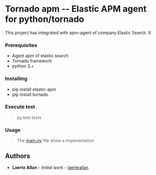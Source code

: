 # Tornado apm -- Elastic APM agent for python/tornado  

This project has integrated with apm-agent of company Elastic Search. It 


### Prerequisites

- Agent apm of elastic search
- Tornado framework
- python 3.+

### Installing
- pip install  elastic-apm
- pip install tornado

### Execute test

> py.test tests

### Usage

>The [main.py](main.py) file show a implmentation

## Authors

* **Laerte Allan** - *Initial work* - [laerteallan](https://github.com/laerteallan)
